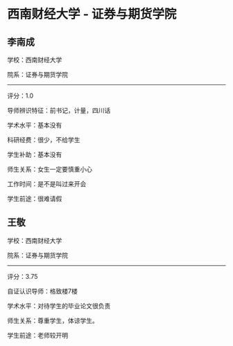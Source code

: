 # 西南财经大学 - 证券与期货学院

## 李南成

学校：西南财经大学

院系：证券与期货学院

* * *

评分：1.0

导师辨识特征：前书记，计量，四川话

学术水平：基本没有

科研经费：很少，不给学生

学生补助：基本没有

师生关系：女生一定要慎重小心

工作时间：是不是叫过来开会

学生前途：很难请假

## 王敬

学校：西南财经大学

院系：证券与期货学院

* * *

评分：3.75

自证认识导师：格致楼7楼

学术水平：对待学生的毕业论文很负责

师生关系：尊重学生，体谅学生。

学生前途：老师较开明